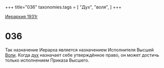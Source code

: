 +++
title="036"
taxonomies.tags = [
"Дух",
"воля",
]
+++

[Иерархия 1931г](/agni/19312)

# 036
Так назначение Иерарха является назначением Исполнителя Высшей [Воли](/tags/воля). Когда [дух](/tags/Дух) назначает себе утверждённое право, он может достичь только исполнением Приказа Высшего.   

